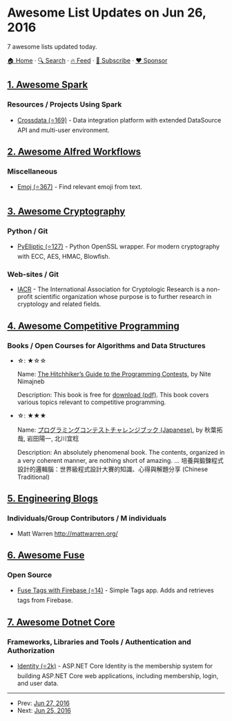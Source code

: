 # Awesome List Updates on Jun 26, 2016

7 awesome lists updated today.

[🏠 Home](/README.md) · [🔍 Search](https://www.trackawesomelist.com/search/) · [🔥 Feed](https://www.trackawesomelist.com/rss.xml) · [📮 Subscribe](https://trackawesomelist.us17.list-manage.com/subscribe?u=d2f0117aa829c83a63ec63c2f&id=36a103854c) · [❤️  Sponsor](https://github.com/sponsors/theowenyoung)



## [1. Awesome Spark](/content/awesome-spark/awesome-spark/README.md)

### Resources / Projects Using Spark

*   [Crossdata (⭐169)](https://github.com/Stratio/Crossdata) - Data integration platform with extended DataSource API and multi-user environment.

## [2. Awesome Alfred Workflows](/content/alfred-workflows/awesome-alfred-workflows/README.md)

### Miscellaneous

*   [Emoj (⭐367)](https://github.com/sindresorhus/alfred-emoj) - Find relevant emoji from text.

## [3. Awesome Cryptography](/content/sobolevn/awesome-cryptography/README.md)

### Python / Git

*   [PyElliptic (⭐127)](https://github.com/yann2192/pyelliptic) - Python OpenSSL wrapper. For modern cryptography with ECC, AES, HMAC, Blowfish.

### Web-sites / Git

*   [IACR](https://www.iacr.org/) - The International Association for Cryptologic Research is a non-profit scientific organization whose purpose is to further research in cryptology and related fields.

## [4. Awesome Competitive Programming](/content/lnishan/awesome-competitive-programming/README.md)

### Books / Open Courses for Algorithms and Data Structures

- ☆: ★☆☆

  Name: [The Hitchhiker’s Guide to the Programming Contests](http://comscigate.com/Books/contests/icpc.pdf), by Nite Nimajneb

  Description: This book is free for [download (pdf)](http://comscigate.com/Books/contests/icpc.pdf). This book covers various topics relevant to competitive programming.


- ☆: ★★★

  Name: [プログラミングコンテストチャレンジブック (Japanese)](http://goo.gl/M4yfbr), by 秋葉拓哉, 岩田陽一, 北川宜稔

  Description: An absolutely phenomenal book. The contents, organized in a very coherent manner, are nothing short of amazing. ... 培養與鍛鍊程式設計的邏輯腦：世界級程式設計大賽的知識、心得與解題分享 (Chinese Traditional)



## [5. Engineering Blogs](/content/kilimchoi/engineering-blogs/README.md)

### Individuals/Group Contributors / M individuals

*   Matt Warren <http://mattwarren.org/>

## [6. Awesome Fuse](/content/fuse-compound/awesome-fuse/README.md)

### Open Source

*   [Fuse Tags with Firebase (⭐14)](https://github.com/LuisRodriguezLD/Fuse-Tags-with-Firebase) - Simple Tags app. Adds and retrieves tags from Firebase.

## [7. Awesome Dotnet Core](/content/thangchung/awesome-dotnet-core/README.md)

### Frameworks, Libraries and Tools / Authentication and Authorization

*   [Identity (⭐2k)](https://github.com/aspnet/Identity) - ASP.NET Core Identity is the membership system for building ASP.NET Core web applications, including membership, login, and user data.

---

- Prev: [Jun 27, 2016](/content/2016/06/27/README.md)
- Next: [Jun 25, 2016](/content/2016/06/25/README.md)